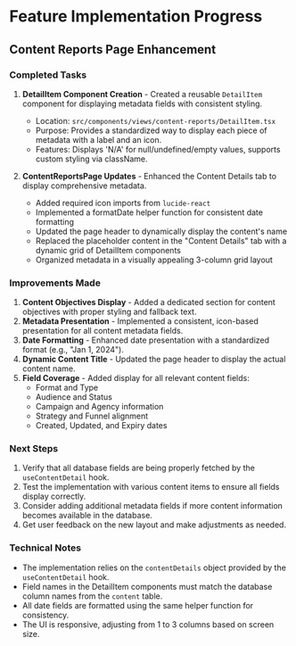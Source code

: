 # Feature Implementation Progress

## Content Reports Page Enhancement

### Completed Tasks

1. **DetailItem Component Creation** - Created a reusable `DetailItem` component for displaying metadata fields with consistent styling.
   - Location: `src/components/views/content-reports/DetailItem.tsx`
   - Purpose: Provides a standardized way to display each piece of metadata with a label and an icon.
   - Features: Displays 'N/A' for null/undefined/empty values, supports custom styling via className.

2. **ContentReportsPage Updates** - Enhanced the Content Details tab to display comprehensive metadata.
   - Added required icon imports from `lucide-react`
   - Implemented a formatDate helper function for consistent date formatting
   - Updated the page header to dynamically display the content's name
   - Replaced the placeholder content in the "Content Details" tab with a dynamic grid of DetailItem components
   - Organized metadata in a visually appealing 3-column grid layout

### Improvements Made

1. **Content Objectives Display** - Added a dedicated section for content objectives with proper styling and fallback text.
2. **Metadata Presentation** - Implemented a consistent, icon-based presentation for all content metadata fields.
3. **Date Formatting** - Enhanced date presentation with a standardized format (e.g., "Jan 1, 2024").
4. **Dynamic Content Title** - Updated the page header to display the actual content name.
5. **Field Coverage** - Added display for all relevant content fields:
   - Format and Type
   - Audience and Status
   - Campaign and Agency information
   - Strategy and Funnel alignment
   - Created, Updated, and Expiry dates

### Next Steps

1. Verify that all database fields are being properly fetched by the `useContentDetail` hook.
2. Test the implementation with various content items to ensure all fields display correctly.
3. Consider adding additional metadata fields if more content information becomes available in the database.
4. Get user feedback on the new layout and make adjustments as needed.

### Technical Notes

- The implementation relies on the `contentDetails` object provided by the `useContentDetail` hook.
- Field names in the DetailItem components must match the database column names from the `content` table.
- All date fields are formatted using the same helper function for consistency.
- The UI is responsive, adjusting from 1 to 3 columns based on screen size.
